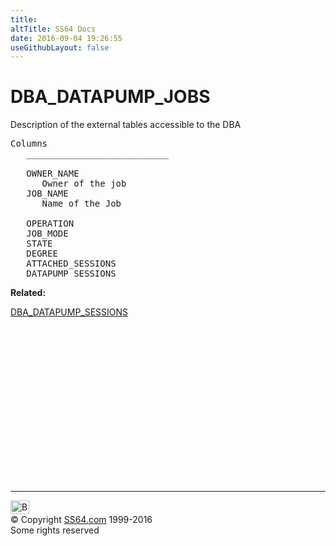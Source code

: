 ```yaml
---
title:
altTitle: SS64 Docs
date: 2016-09-04 19:26:55
useGithubLayout: false
---
```

<!-- #BeginLibraryItem "/Library/head_orad.lbi" --><!-- #EndLibraryItem --><h1>DBA_DATAPUMP_JOBS</h1>
<p> Description of the external tables accessible to the DBA </p> 
 
<pre>Columns
   ___________________________
 
   OWNER_NAME
      Owner of the job
   JOB_NAME
      Name of the Job

   OPERATION
   JOB_MODE
   STATE
   DEGREE
   ATTACHED_SESSIONS
   DATAPUMP_SESSIONS</pre>
<p><b>Related:</b></p>
<p><a href="DBA_DATAPUMP_SESSIONS.html">DBA_DATAPUMP_SESSIONS</a></p><!-- #BeginLibraryItem "/Library/foot_orad.lbi" --><p>
<!-- oracle-footer -->
<ins class="adsbygoogle" style="display:inline-block;width:300px;height:250px" data-ad-client="ca-pub-6140977852749469" data-ad-slot="4275490898"></ins>
<script>
(adsbygoogle = window.adsbygoogle || []).push({});
</script></p>
<hr>
<div id="bl" class="footer"><a href="DBA_DATAPUMP_JOBS.html#"><img src="../images/top.png" width="30" height="22" alt="Back to the Top"></a></div>
<div id="br" class="footer, tagline">© Copyright <a href="../index.html">SS64.com</a> 1999-2016<br>
Some rights reserved</div>
<!-- #EndLibraryItem -->

